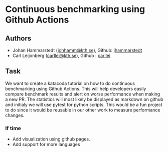 # Continuous benchmarking using Github Actions
## Authors ##
* Johan Hammarstedt (johhamm@kth.se), Github: [jhammarstedt](https://github.com/jhammarstedt)
* Carl Leijonberg (carllei@kth.se), Github : [carllei](https://github.com/carllei)

## Task
We want to create a katacoda tutorial on how to do continuous benchmarking using Github Actions. This will help developers easily compare benchmark results and alert on worse performance when making a new PR. The statistics will most likely be displayed as markdown on github and initialy we will use pytest for python scripts. This would be a fun project to do since it would be reusable in our other work to measure performance changes.

### If time
* Add visualization using github pages.
* Add support for more languages
